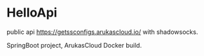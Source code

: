 # HelloApi
public api https://getssconfigs.arukascloud.io/ with shadowsocks.

SpringBoot project, ArukasCloud Docker build.
